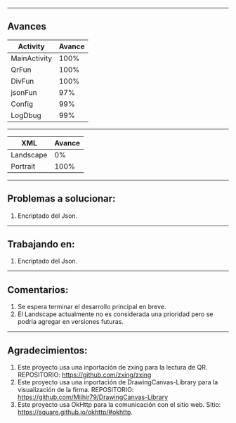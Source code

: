 ----------------------------------------------------------
Avances
----------------------------------------------------------
| Activity | Avance |
|---|---|
| MainActivity | 100% |
| QrFun | 100% |
| DivFun | 100% |
| jsonFun | 97% |
| Config | 99% |
| LogDbug | 99% |

----------------------------------------------------------
| XML | Avance |
|---|---|
| Landscape | 0% |
| Portrait | 100% |
----------------------------------------------------------
Problemas a solucionar:
----------------------------------------------------------
1. Encriptado del Json.
----------------------------------------------------------
Trabajando en:
----------------------------------------------------------
1. Encriptado del Json.
----------------------------------------------------------
Comentarios:
----------------------------------------------------------
1. Se espera terminar el desarrollo principal en breve.
2. El Landscape actualmente no es considerada una prioridad 
  pero se podria agregar en versiones futuras.
--------------------------------------------------------------
Agradecimientos:
--------------------------------------------------------------
1. Este proyecto usa una inportación de zxing para la lectura de QR.
   REPOSITORIO: https://github.com/zxing/zxing
3. Este proyecto usa una inportación de DrawingCanvas-Library para la visualización de la firma.
  REPOSITORIO: https://github.com/Miihir79/DrawingCanvas-Library
4. Este proyecto usa OkHttp para la comunicación con el sitio web.
   Sitio: https://square.github.io/okhttp/#okhttp.
